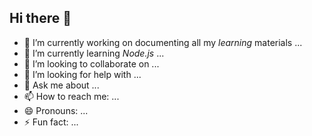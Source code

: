 ## Hi there 👋



- 🔭 I’m currently working on documenting all my *learning* materials ...
- 🌱 I’m currently learning *Node.js* ...
- 👯 I’m looking to collaborate on ...
- 🤔 I’m looking for help with ...
- 💬 Ask me about ...
- 📫 How to reach me: ...
- 😄 Pronouns: ...
- ⚡ Fun fact: ...
